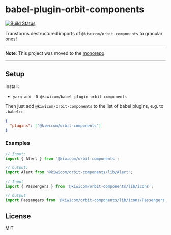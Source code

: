 # babel-plugin-orbit-components

[![Build Status](https://travis-ci.org/kiwicom/babel-plugin-orbit-components.svg?branch=master)](https://travis-ci.org/kiwicom/babel-plugin-orbit-components)

Transforms destructured imports of `@kiwicom/orbit-components` to granular ones!

---

**Note**: This project was moved to the [monorepo](https://github.com/kiwicom/orbit).

---

## Setup

Install:

- `yarn add -D @kiwicom/babel-plugin-orbit-components`

Then just add `@kiwicom/orbit-components` to the list of babel plugins, e.g. to `.babelrc`:

```json
{
  "plugins": ["@kiwicom/orbit-components"]
}
```

### Examples

```js
// Input:
import { Alert } from '@kiwicom/orbit-components';

// Output:
import Alert from '@kiwicom/orbit-components/lib/Alert';
```

```js
// Input
import { Passengers } from '@kiwicom/orbit-components/lib/icons';

// Output
import Passengers from '@kiwicom/orbit-components/lib/icons/Passengers';
```

## License

MIT
